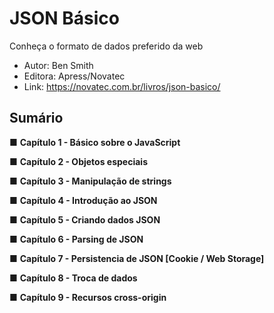 # JSON Básico
Conheça o formato de dados preferido da web


- Autor: Ben Smith
- Editora: Apress/Novatec
- Link: https://novatec.com.br/livros/json-basico/


## Sumário


■ **Capítulo 1 - Básico sobre o JavaScript**

■ **Capítulo 2 - Objetos especiais**

■ **Capítulo 3 - Manipulação de strings**

■ **Capítulo 4 - Introdução ao JSON**

■ **Capítulo 5 - Criando dados JSON**

■ **Capítulo 6 - Parsing de JSON**

■ **Capítulo 7 - Persistencia de JSON [Cookie / Web Storage]**

■ **Capítulo 8 - Troca de dados**

■ **Capítulo 9 - Recursos cross-origin**
